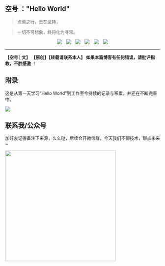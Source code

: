 ## 空号 ："Hello World"
>点滴之行，贵在坚持，

>一切不可想象，终将化为寻常。

<div align="center"><a href="https://github.com/JavaKongHao/JavaTeam#%E8%81%94%E7%B3%BB%E6%88%91%E5%85%AC%E4%BC%97%E5%8F%B7"><img src="https://img.shields.io/badge/%E4%BD%9C%E8%80%85-%E5%BE%AE%E4%BF%A1%E7%BE%A4-brightgreen"></img></a>&emsp;<a href="https://juejin.im/user/5dcd7f6f6fb9a0203d746ca4"><img src="https://img.shields.io/badge/%E5%8D%9A%E5%AE%A2-%E6%8E%98%E9%87%91-blue"></img></a>&emsp;<a href="https://github.com/JavaKongHao/JavaTeam#%E8%81%94%E7%B3%BB%E6%88%91%E5%85%AC%E4%BC%97%E5%8F%B7"><img src="https://img.shields.io/badge/%E5%85%AC%E4%BC%97%E5%8F%B7-JavaTeam-808080"></img></a>&emsp;<a href="https://blog.csdn.net/weixin_44781310"><img src="https://img.shields.io/badge/%E5%8D%9A%E5%AE%A2-CSDN-red"></img></a>&emsp;<a href="https://www.cnblogs.com/JavakongHao/"><img src="https://img.shields.io/badge/%E5%8D%9A%E5%AE%A2-%E5%8D%9A%E5%AE%A2%E5%9B%AD-brightgreen"></img></a>&emsp;<a href="https://segmentfault.com/u/konghao_5e12842d7729b"><img src="https://img.shields.io/badge/%E5%8D%9A%E5%AE%A2-SegmentFault-brightgreen"></img></a></div>  

----

<b>【空号 | 文】 【原创】【转载请联系本人】 如果本篇博客有任何错误，请批评指教，不胜感激 ！</b>

 

## 附录

这是从第一天学习“Hello World”到工作至今持续的记录与积累，并还在不断完善中。

![](https://user-gold-cdn.xitu.io/2019/11/21/16e8d186c91cd398?w=726&h=395&f=png&s=164561)

## 联系我/公众号
加好友记得备注下来源，么么哒，后续会开微信群。今天我们不聊技术，聊点未来~

<img height=360px src="https://user-gold-cdn.xitu.io/2019/11/30/16eb9e2e7fc9dce0?w=877&h=434&f=png&s=117216"></img> </br>


